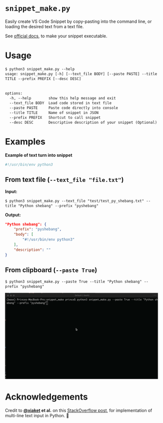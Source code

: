 # `snippet_make.py`

Easily create VS Code Snippet by copy-pasting into the command line, or loading the desired text from a text file.

See [official docs](https://code.visualstudio.com/docs/editor/userdefinedsnippets), to make your snippet executable.

# Usage
```text
$ python3 snippet_make.py --help
usage: snippet_make.py [-h] [--text_file BODY] [--paste PASTE] --title TITLE --prefix PREFIX [--desc DESC]


options:
  -h, --help        show this help message and exit
  --text_file BODY  Load code stored in text file
  --paste PASTE     Paste code directly into console
  --title TITLE     Name of snippet in JSON
  --prefix PREFIX   Shortcut to call snippet
  --desc DESC       Descriptive description of your snippet (Optional)
```

# Examples
**Example of text turn into snippet**
```python
#!/usr/bin/env python3
```
## From text file (`--text_file "file.txt"`)
**Input:**
```shell
$ python3 snippet_make.py --text_file "test/test_py_shebang.txt" --title "Python shebang" --prefix "pyshebang" 
```

**Output:**
```json
"Python shebang": {
    "prefix": "pyshebang",
    "body": [
        "#!/usr/bin/env python3"
    ],
    "description": ""
}
```

## From clipboard (`--paste True`)
```shell
$ python3 snippet_make.py --paste True --title "Python shebang" --prefix "pyshebang"
```

![paste_animation](https://github.com/prince-ravi-leow/snippet-make/blob/main/media/animation.gif?raw=true)

# Acknowledgements
Credit to **[@xiaket](https://stackoverflow.com/users/411662/xiaket) et al.** on this [StackOverflow post](https://stackoverflow.com/questions/30239092/how-to-get-multiline-input-from-the-user), for implementation of multi-line text input in Python. 🙏
